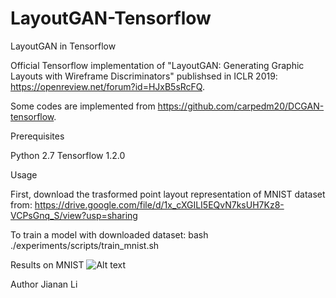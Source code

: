 # LayoutGAN-Tensorflow
LayoutGAN in Tensorflow

Official Tensorflow implementation of "LayoutGAN: Generating Graphic Layouts with Wireframe Discriminators" publishsed in ICLR 2019: 
https://openreview.net/forum?id=HJxB5sRcFQ. 

Some codes are implemented from https://github.com/carpedm20/DCGAN-tensorflow. 


Prerequisites

Python 2.7
Tensorflow 1.2.0


Usage

First, download the trasformed point layout representation of MNIST dataset from:
https://drive.google.com/file/d/1x_cXGILI5EQvN7ksUH7Kz8-VCPsGnq_S/view?usp=sharing

To train a model with downloaded dataset:
bash ./experiments/scripts/train_mnist.sh

Results on MNIST
![Alt text](https://github.com/JiananLi2016/LayoutGAN-Tensorflow/tree/master/results/MNIST.jpg)


Author
Jianan Li
